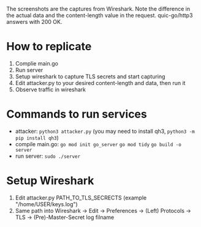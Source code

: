 The screenshots are the captures from Wireshark. Note the difference in the actual data and the content-length value in the request. quic-go/http3 answers with 200 OK.

# How to replicate

 1. Complie main.go
 2. Run server
 3. Setup wireshark to capture TLS secrets and start capturing
 4. Edit attacker.py to your desired content-length and data, then run it
 5. Observe traffic in wireshark

# Commands to run services


 - attacker: `python3 attacker.py` (you may need to install qh3, `python3 -m pip install qh3`)
 - compile main.go: `go mod init go_server` `go mod tidy` `go build -o server`
 - run server: `sudo ./server`

# Setup Wireshark

 1. Edit attacker.py PATH_TO_TLS_SECRECTS (example "/home/USER/keys.log")
 2. Same path into Wireshark -> Edit -> Preferences -> (Left) Protocols -> TLS -> (Pre)-Master-Secret log filname

